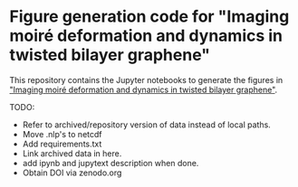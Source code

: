 # Figure generation code for "Imaging moiré deformation and dynamics in twisted bilayer graphene"

This repository contains the Jupyter notebooks to generate the figures in ["Imaging moiré deformation and dynamics in twisted bilayer graphene"](https://arxiv.org/abs/2107.14716).

TODO:

- Refer to archived/repository version of data instead of local paths. 
- Move .nlp's to netcdf
- Add requirements.txt
- Link archived data in here.
- add ipynb and jupytext description when done.
- Obtain DOI via zenodo.org
